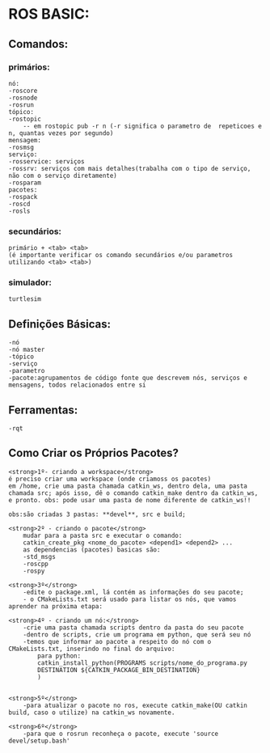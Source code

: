 # ROS BASIC:

## Comandos:

### primários:
	nó:
	-roscore
	-rosnode
	-rosrun
	tópico:
	-rostopic
		-- em rostopic pub -r n (-r significa o parametro de  repeticoes e n, quantas vezes por segundo)
	mensagem:
	-rosmsg
	serviço:
	-rosservice: serviços
	-rossrv: serviços com mais detalhes(trabalha com o tipo de serviço, não com o serviço diretamente)
	-rosparam
	pacotes:
	-rospack
	-roscd
	-rosls
	
### secundários:
	primário + <tab> <tab>
	(é importante verificar os comando secundários e/ou parametros utilizando <tab> <tab>)

### simulador:
	turtlesim

## Definições Básicas:
	-nó
	-nó master
	-tópico
	-serviço
	-parametro
	-pacote:agrupamentos de código fonte que descrevem nós, serviços e mensagens, todos relacionados entre si

## Ferramentas:
	-rqt

## Como Criar os Próprios Pacotes?
	<strong>1º- criando a workspace</strong>
	é preciso criar uma workspace (onde criamoss os pacotes)
	em /home, crie uma pasta chamada catkin_ws, dentro dela, uma pasta chamada src; após isso, dê o comando catkin_make dentro da catkin_ws, e pronto. obs: pode usar uma pasta de nome diferente de catkin_ws!!

	obs:são criadas 3 pastas: **devel**, src e build;

	<strong>2º - criando o pacote</strong>
		mudar para a pasta src e executar o comando:
		catkin_create_pkg <nome_do_pacote> <depend1> <depend2> ...
		as dependencias (pacotes) basicas são:
		-std_msgs 
		-roscpp
		-rospy

	<strong>3º</strong>
		-edite o package.xml, lá contém as informações do seu pacote;
		- o CMakeLists.txt será usado para listar os nós, que vamos aprender na próxima etapa:

	<strong>4º - criando um nó:</strong>
		-crie uma pasta chamada scripts dentro da pasta do seu pacote
		-dentro de scripts, crie um programa em python, que será seu nó
		-temos que informar ao pacote a respeito do nó com o CMakeLists.txt, inserindo no final do arquivo:
			para python:
			catkin_install_python(PROGRAMS scripts/nome_do_programa.py
			DESTINATION ${CATKIN_PACKAGE_BIN_DESTINATION}
			)


	<strong>5º</strong>
		-para atualizar o pacote no ros, execute catkin_make(OU catkin build, caso o utilize) na catkin_ws novamente.

	<strong>6º</strong>
		-para que o rosrun reconheça o pacote, execute 'source devel/setup.bash'
